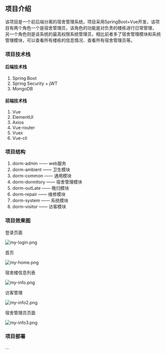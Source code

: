 ## 项目介绍
该项目是一个前后端分离的宿舍管理系统，项目采用SpringBoot+Vue开发，该项目有两个角色一个是宿舍管理员，该角色的功能是对负责的楼栋进行日常管理，
另一个角色则是该系统的最高权限系统管理员，相比前者多了宿舍管理模块和系统管理模块，可以查看所有楼栋的信息情况、查看所有宿舍管理员等。

### 项目技术栈

#### 后端技术栈
1. Spring Boot
2. Spring Security + jWT
3. MongoDB

#### 前端技术栈
1. Vue
2. ElementUI
3. Axios
4. Vue-router
5. Vuex
7. Vue-cli


### 项目结构

1. dorm-admin —— web服务
2. dorm-ambient —— 卫生模块
3. dorm-common —— 通用模块
4. dorm-dormitory —— 宿舍管理模块
5. dorm-outLate —— 晚归模块
6. dorm-repair —— 维修模块
7. dorm-system —— 系统模块
8. dorm-visitor —— 访客模块


### 项目效果图
登录页面

![my-login.png](http://hehuazhu.top/group1/M00/00/00/eE5TmWKhnxGES2NIAAAAAN6zzzw948.png)

首页

![my-home.png](http://hehuazhu.top/group1/M00/00/00/eE5TmWKhn1eEWwN2AAAAAMgSYkQ869.png)


宿舍楼信息列表

![my-info.png](http://hehuazhu.top/group1/M00/00/00/eE5TmWKhn2mELFmjAAAAAHdOL9E553.png)


访客管理

![my-info2.png](http://hehuazhu.top/group1/M00/00/00/eE5TmWKhn3CEac-1AAAAABD9Scc916.png)

宿舍管理员页面

![my-info3.png](http://hehuazhu.top/group1/M00/00/00/eE5TmWKhn3aEejEgAAAAAIQpTu0476.png)

### 项目部署
...